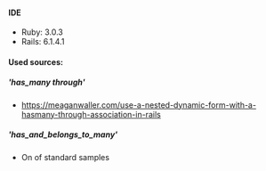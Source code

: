#### IDE
* Ruby: 3.0.3
* Rails: 6.1.4.1

#### Used sources:

##### 'has_many through'
* https://meaganwaller.com/use-a-nested-dynamic-form-with-a-hasmany-through-association-in-rails

##### 'has_and_belongs_to_many'
* On of standard samples
